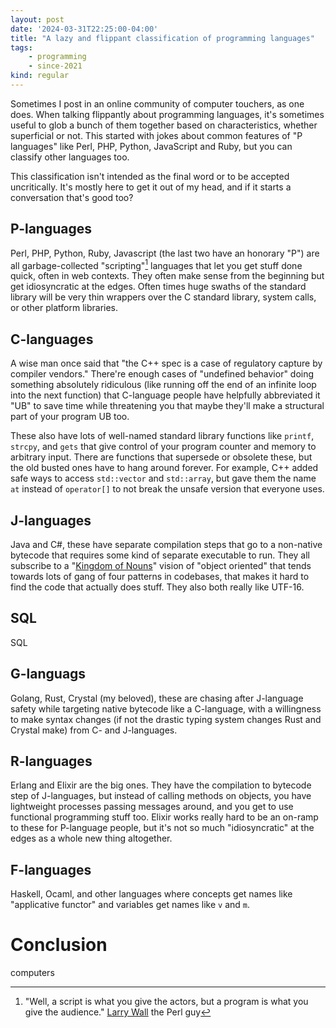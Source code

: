 ```yaml
---
layout: post
date: '2024-03-31T22:25:00-04:00'
title: "A lazy and flippant classification of programming languages"
tags:
    - programming
    - since-2021
kind: regular
---
```


Sometimes I post in an online community of computer touchers, as one does.
When talking flippantly about programming languages,
it's sometimes useful to glob a bunch of them together based on
characteristics, whether superficial or not.
This started with jokes about common features of "P languages"
like Perl, PHP, Python, JavaScript and Ruby,
but you can classify other languages too.

This classification isn't intended as the final word or
to be accepted uncritically.
It's mostly here to get it out of my head,
and if it starts a conversation that's good too?

## P-languages

Perl, PHP, Python, Ruby, Javascript 
(the last two have an honorary "P") 
are all garbage-collected "scripting"[^wall] languages
that let you get stuff done quick, often in web contexts.
They often make sense from the beginning
but get idiosyncratic at the edges.
Often times huge swaths of the standard library will be
very thin wrappers over the C standard library,
system calls,
or other platform libraries.

[^wall]: "Well, a script is what you give the actors, but a program is what you give the audience." [Larry Wall](https://www.perl.com/pub/2007/12/06/soto-11.html/) the Perl guy

## C-languages

A wise man once said that 
"the C++ spec is a case of regulatory capture by compiler vendors."
There're enough cases of "undefined behavior" 
doing something absolutely ridiculous
(like running off the end of an infinite loop
into the next function)
that C-language people have helpfully abbreviated it "UB"
to save time while threatening you that maybe they'll make
a structural part of your program UB too.

These also have lots of well-named standard library functions
like `printf`, `strcpy`, and `gets`
that give control of your program counter and memory to arbitrary input.
There are functions that supersede or obsolete these,
but the old busted ones have to hang around forever.
For example, C++ added safe ways to access
`std::vector` and `std::array`, 
but gave them the name `at` instead of `operator[]`
to not break the unsafe version that everyone uses.

## J-languages

Java and C#,
these have separate compilation steps that go to a non-native
bytecode that requires some kind of separate executable to run.
They all subscribe to a 
"[Kingdom of Nouns][nouns]" 
vision of "object oriented"
that tends towards lots of gang of four patterns in codebases,
that makes it hard to find the code that actually does stuff.
They also both really like UTF-16.

[nouns]: https://steve-yegge.blogspot.com/2006/03/execution-in-kingdom-of-nouns.html

## SQL

SQL

## G-languags

Golang, Rust, Crystal (my beloved),
these are chasing after J-language safety
while targeting native bytecode like a C-language,
with a willingness to make syntax changes
(if not the drastic typing system changes Rust and Crystal make)
from C- and J-languages.

## R-languages

Erlang and Elixir are the big ones.
They have the compilation to bytecode step of J-languages,
but instead of calling methods on objects,
you have lightweight processes passing messages around,
and you get to use functional programming stuff too.
Elixir works really hard to be an on-ramp to these
for P-language people, 
but it's not so much "idiosyncratic" at the edges as
a whole new thing altogether.

## F-languages

Haskell, Ocaml, and other languages where
concepts get names like "applicative functor"
and variables get names like `v` and `m`.

# Conclusion

computers
